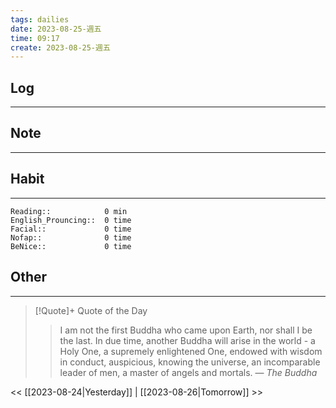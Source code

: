 ```yaml
---
tags: dailies  
date: 2023-08-25-週五
time: 09:17
create: 2023-08-25-週五
---
```


## Log
---

## Note
---

## Habit
---
```
Reading::            0 min
English_Prouncing::  0 time
Facial::             0 time
Nofap::              0 time
BeNice::             0 time

```
## Other
---

> [!Quote]+ Quote of the Day
> > I am not the first Buddha who came upon Earth, nor shall I be the last. In due time, another Buddha will arise in the world - a Holy One, a supremely enlightened One, endowed with wisdom in conduct, auspicious, knowing the universe, an incomparable leader of men, a master of angels and mortals.
> — <cite>The Buddha</cite>

<< [[2023-08-24|Yesterday]] | [[2023-08-26|Tomorrow]] >>